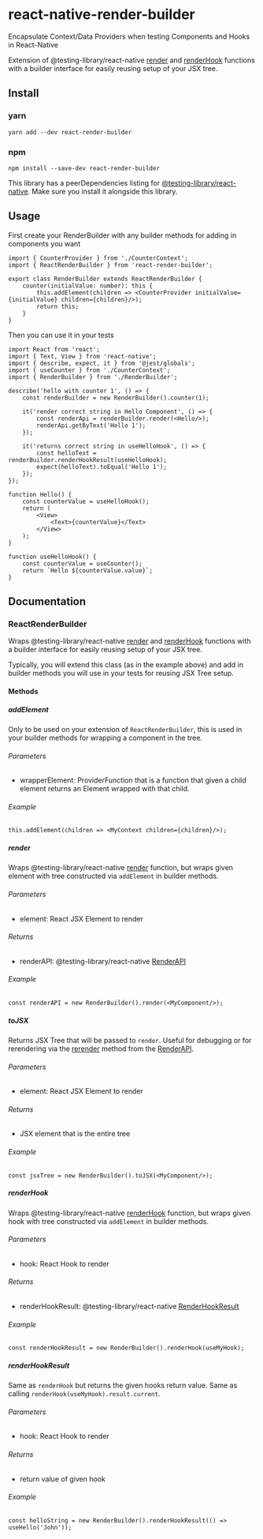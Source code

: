 # react-native-render-builder

Encapsulate Context/Data Providers when testing Components and Hooks in React-Native

Extension of @testing-library/react-native [render](https://testing-library.com/docs/react-testing-library/api/#render)
and [renderHook](https://testing-library.com/docs/react-testing-library/api/#renderhook) functions with a builder
interface for easily reusing setup of your JSX tree.

## Install

### yarn

```shell
yarn add --dev react-render-builder
```

### npm

```shell
npm install --save-dev react-render-builder
```

This library has a peerDependencies listing
for [@testing-library/react-native](https://github.com/callstack/react-native-testing-library). Make sure you install it
alongside this library.

## Usage

First create your RenderBuilder with any builder methods for adding in components you want

```tsx
import { CounterProvider } from './CounterContext';
import { ReactRenderBuilder } from 'react-render-builder';

export class RenderBuilder extends ReactRenderBuilder {
    counter(initialValue: number): this {
        this.addElement(children => <CounterProvider initialValue={initialValue} children={children}/>);
        return this;
    }
}
```

Then you can use it in your tests

```tsx
import React from 'react';
import { Text, View } from 'react-native';
import { describe, expect, it } from '@jest/globals';
import { useCounter } from './CounterContext';
import { RenderBuilder } from './RenderBuilder';

describe('hello with counter 1', () => {
    const renderBuilder = new RenderBuilder().counter(1);

    it('render correct string in Hello Component', () => {
        const renderApi = renderBuilder.render(<Hello/>);
        renderApi.getByText('Hello 1');
    });

    it('returns correct string in useHelloHook', () => {
        const helloText = renderBuilder.renderHookResult(useHelloHook);
        expect(helloText).toEqual('Hello 1');
    });
});

function Hello() {
    const counterValue = useHelloHook();
    return (
        <View>
            <Text>{counterValue}</Text>
        </View>
    );
}

function useHelloHook() {
    const counterValue = useCounter();
    return `Hello ${counterValue.value}`;
}
```

## Documentation

### ReactRenderBuilder

Wraps @testing-library/react-native [render](https://testing-library.com/docs/react-testing-library/api/#render)
and [renderHook](https://testing-library.com/docs/react-testing-library/api/#renderhook) functions with a builder
interface for easily reusing setup of your JSX tree.

Typically, you will extend this class (as in the example above) and add in builder methods you will use in your tests
for reusing JSX Tree setup.

#### Methods

##### addElement

Only to be used on your extension of `ReactRenderBuilder`, this is used in your builder methods for wrapping a component
in the tree.

###### Parameters

- wrapperElement: ProviderFunction that is a function that given a child element returns an Element wrapped with that
  child.

###### Example

```tsx
this.addElement(children => <MyContext children={children}/>);
```

##### render

Wraps @testing-library/react-native [render](https://testing-library.com/docs/react-testing-library/api/#render)
function, but wraps given element with tree constructed via `addElement` in builder methods.

###### Parameters

- element: React JSX Element to render

###### Returns

- renderAPI:
  @testing-library/react-native [RenderAPI](https://testing-library.com/docs/react-testing-library/api/#render-result)

###### Example

```tsx
const renderAPI = new RenderBuilder().render(<MyComponent/>);
```

##### toJSX

Returns JSX Tree that will be passed to `render`. Useful for debugging or for rerendering via the
[rerender](https://testing-library.com/docs/react-testing-library/api/#rerender) method from
the [RenderAPI](https://testing-library.com/docs/react-testing-library/api/#render-result).

###### Parameters

- element: React JSX Element to render

###### Returns

- JSX element that is the entire tree

###### Example

```tsx
const jsxTree = new RenderBuilder().toJSX(<MyComponent/>);
```

##### renderHook

Wraps @testing-library/react-native [renderHook](https://testing-library.com/docs/react-testing-library/api/#renderhook)
function, but wraps given hook with tree constructed via `addElement` in builder methods.

###### Parameters

- hook: React Hook to render

###### Returns

- renderHookResult:
  @testing-library/react-native [RenderHookResult](https://testing-library.com/docs/react-testing-library/api/#renderhook)

###### Example

```tsx
const renderHookResult = new RenderBuilder().renderHook(useMyHook);
```

##### renderHookResult

Same as `renderHook` but returns the given hooks return value. Same as calling `renderHook(useMyHook).result.current`.

###### Parameters

- hook: React Hook to render

###### Returns

- return value of given hook

###### Example

```tsx
const helloString = new RenderBuilder().renderHookResult(() => useHello('John'));
```

